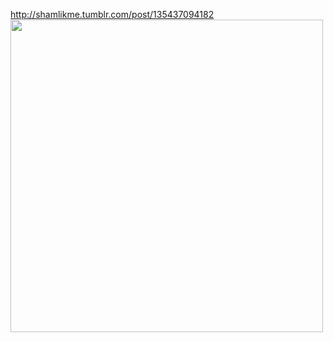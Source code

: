 http://shamlikme.tumblr.com/post/135437094182
<img src="http://shamlikme.tumblr.com/post/135437094182" width="500" />